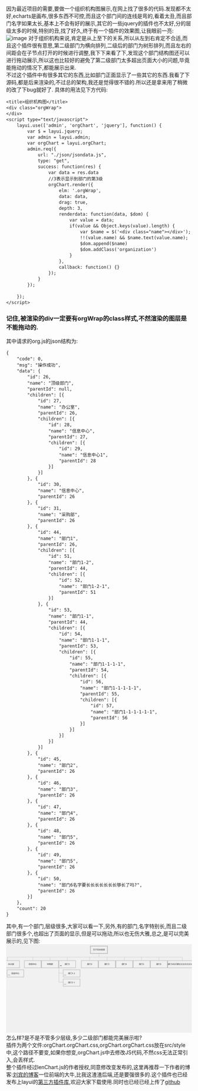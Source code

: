 因为最近项目的需要,要做一个组织机构图展示,在网上找了很多的代码.发现都不太好,echarts是画布,很多东西不可控,而且这个部门间的连线是弯的,看着太丑,而且部门名字如果太长,基本上不会有好的展示,其它的一些jquery的插件也不太好,分的层级太多的时候,特别的丑,找了好久,终于有一个插件的效果图,让我眼前一亮: <!-- more --> 
![image](https://image-static.segmentfault.com/108/586/1085868932-5a0122d772b43_articlex)
对于组织机构来说,肯定是从上至下的关系,所以从左到右肯定不合适,而且这个插件很有意思,第二级部门为横向排列,二级后的部门为树形排列,而且左右的间距会在子节点打开的时候进行调整,我下下来看了下,发现这个部门结构图还可以进行拖动展示,所以这也比较好的避免了第二级部门太多超出页面大小的问题,毕竟能拖动的情况下,都能展示出来.  
不过这个插件中有很多其它的东西,比如部门正面显示了一些其它的东西.我看了下源码,都是后来渲染的,不过总的架构,我还是觉得很不错的.所以还是拿来用了稍微的改了下bug就好了.
具体的用法见下方代码:  

```
<title>组织机构图</title>
<div class="orgWrap">
</div>
<script type="text/javascript">
	layui.use(['admin', 'orgChart', 'jquery'], function() {
		var $ = layui.jquery;
		var admin = layui.admin;
		var orgChart = layui.orgChart;
		admin.req({
			url: "./json/jsondata.js",
			type: "get",
			success: function(res) {
				var data = res.data
				//3表示显示到部门的第3级
				orgChart.render({
					elm: '.orgWrap',
					data: data,
					drag: true,
					depth: 3,
					renderdata: function(data, $dom) {
						var value = data;
						if(value && Object.keys(value).length) {
							var $name = $('<div class="name"></div>');
							!!(value.name) && $name.text(value.name);
							$dom.append($name)
							$dom.addClass('organization')
						}
					},
					callback: function() {}
				});
			}
		});

	});
</script>
```
### 记住,被渲染的div一定要有orgWrap的class样式,不然渲染的图层是不能拖动的.
其中请求的org.js的json结构为:  

```
{
	"code": 0,
	"msg": "操作成功",
	"data": {
		"id": 26,
		"name": "顶级部门",
		"parentId": null,
		"children": [{
			"id": 27,
			"name": "办公室",
			"parentId": 26,
			"children": [{
				"id": 28,
				"name": "信息中心",
				"parentId": 27,
				"children": [{
					"id": 29,
					"name": "信息中心1",
					"parentId": 28
				}]
			}]
		}, {
			"id": 30,
			"name": "信息中心",
			"parentId": 26
		}, {
			"id": 31,
			"name": "采购部",
			"parentId": 26
		}, {
			"id": 44,
			"name": "部门1",
			"parentId": 26,
			"children": [{
				"id": 51,
				"name": "部门1-2",
				"parentId": 44,
				"children": [{
					"id": 52,
					"name": "部门1-2-1",
					"parentId": 51
				}]
			}, {
				"id": 53,
				"name": "部门1-1",
				"parentId": 44,
				"children": [{
					"id": 54,
					"name": "部门1-1-1",
					"parentId": 53,
					"children": [{
						"id": 55,
						"name": "部门1-1-1-1",
						"parentId": 54,
						"children": [{
							"id": 56,
							"name": "部门1-1-1-1-1",
							"parentId": 55,
							"children": [{
								"id": 57,
								"name": "部门1-1-1-1-1-1",
								"parentId": 56
							}]
						}]
					}]
				}]
			}]
		}, {
			"id": 45,
			"name": "部门2",
			"parentId": 26
		}, {
			"id": 46,
			"name": "部门3",
			"parentId": 26
		}, {
			"id": 47,
			"name": "部门4",
			"parentId": 26
		}, {
			"id": 48,
			"name": "部门5",
			"parentId": 26
		}, {
			"id": 49,
			"name": "部门5",
			"parentId": 26
		}, {
			"id": 50,
			"name": "部门6名字要长长长长长长长够长了吗?",
			"parentId": 26
		}]
	},
	"count": 20
}
```
其中,有一个部门,层级很多,大家可以看一下,另外,有的部门,名字特别长,而且二级部门很多个,也超出了页面的显示,但是可以拖动,所以也无伤大雅,总之,是可以完美展示的,见下图:  
![image](https://raw.githubusercontent.com/xieyushi/blog/master/blogimg/bloggif2.gif)
怎么样?是不是不管多少层级,多少二级部门都能完美展示啦?  
插件为两个文件:orgChart.orgChart.css,orgChart.orgChart.css放在src/style中,这个路径不要变,如果你想变,orgChart.js中去修改JS代码,不然css无法正常引入,会丢样式.  
整个插件经过lenChart.js的作者授权,同意修改变发布的,这里再推荐一下作者的博客:[刘宾的博客](https://liubin915249126.github.io/)一位前端的大牛,比我这渣渣后端,还是要强很多的.这个插件也已经发布上layui的[第三方插件库](https://fly.layui.com/extend/orgChart/),欢迎大家下载使用.同时也已经已经上传了[github](https://github.com/xieyushi/layuiadmin-yushijie)